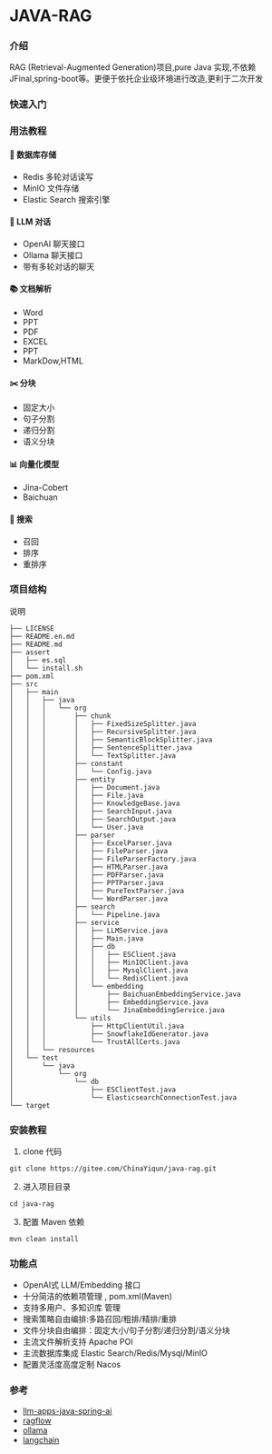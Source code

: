 # JAVA-RAG

### 介绍
RAG (Retrieval-Augmented Generation)项目,pure Java 实现,不依赖JFinal,spring-boot等。更便于依托企业级环境进行改造,更利于二次开发
### 快速入门

### 用法教程

#### 💽 数据库存储
- Redis 多轮对话读写
- MinIO 文件存储
- Elastic Search 搜索引擎
#### 🧠 LLM 对话
- OpenAI 聊天接口
- Ollama 聊天接口
- 带有多轮对话的聊天
#### 📚 文档解析
- Word
- PPT
- PDF
- EXCEL
- PPT
- MarkDow,HTML
#### ✂️ 分块
- 固定大小
- 句子分割
- 递归分割
- 语义分块
#### 📊 向量化模型
- Jina-Cobert
- Baichuan
#### 🔎 搜索
- 召回
- 排序
- 重排序
### 项目结构
说明
```shell
├── LICENSE
├── README.en.md
├── README.md
├── assert
│   ├── es.sql
│   └── install.sh
├── pom.xml
├── src
│   ├── main
│   │   ├── java
│   │   │   └── org
│   │   │       ├── chunk
│   │   │       │   ├── FixedSizeSplitter.java
│   │   │       │   ├── RecursiveSplitter.java
│   │   │       │   ├── SemanticBlockSplitter.java
│   │   │       │   ├── SentenceSplitter.java
│   │   │       │   └── TextSplitter.java
│   │   │       ├── constant
│   │   │       │   └── Config.java
│   │   │       ├── entity
│   │   │       │   ├── Document.java
│   │   │       │   ├── File.java
│   │   │       │   ├── KnowledgeBase.java
│   │   │       │   ├── SearchInput.java
│   │   │       │   ├── SearchOutput.java
│   │   │       │   └── User.java
│   │   │       ├── parser
│   │   │       │   ├── ExcelParser.java
│   │   │       │   ├── FileParser.java
│   │   │       │   ├── FileParserFactory.java
│   │   │       │   ├── HTMLParser.java
│   │   │       │   ├── PDFParser.java
│   │   │       │   ├── PPTParser.java
│   │   │       │   ├── PureTextParser.java
│   │   │       │   └── WordParser.java
│   │   │       ├── search
│   │   │       │   └── Pipeline.java
│   │   │       ├── service
│   │   │       │   ├── LLMService.java
│   │   │       │   ├── Main.java
│   │   │       │   ├── db
│   │   │       │   │   ├── ESClient.java
│   │   │       │   │   ├── MinIOClient.java
│   │   │       │   │   ├── MysqlClient.java
│   │   │       │   │   └── RedisClient.java
│   │   │       │   └── embedding
│   │   │       │       ├── BaichuanEmbeddingService.java
│   │   │       │       ├── EmbeddingService.java
│   │   │       │       └── JinaEmbeddingService.java
│   │   │       └── utils
│   │   │           ├── HttpClientUtil.java
│   │   │           ├── SnowflakeIdGenerator.java
│   │   │           └── TrustAllCerts.java
│   │   └── resources
│   └── test
│       └── java
│           └── org
│               └── db
│                   ├── ESClientTest.java
│                   └── ElasticsearchConnectionTest.java
└── target

```

### 安装教程

1.  clone 代码
```shell
git clone https://gitee.com/ChinaYiqun/java-rag.git
```    
2. 进入项目目录
```shell
cd java-rag
```
3. 配置 Maven 依赖
```shell
mvn clean install
```


### 功能点

- OpenAI式 LLM/Embedding 接口
- 十分简洁的依赖项管理 , pom.xml(Maven)
- 支持多用户、多知识库 管理
- 搜索策略自由编排:多路召回/粗排/精排/重排
- 文件分块自由编排：固定大小/句子分割/递归分割/语义分块
- 主流文件解析支持 Apache POI
- 主流数据库集成 Elastic Search/Redis/Mysql/MinIO
- 配置灵活度高度定制 Nacos




### 参考

- [llm-apps-java-spring-ai](https://github.com/ThomasVitale/llm-apps-java-spring-ai/tree/main)
- [ragflow](https://github.com/infiniflow/ragflow)
- [ollama](https://github.com/ollama/ollama)
- [langchain](https://github.com/langchain-ai/langchain)